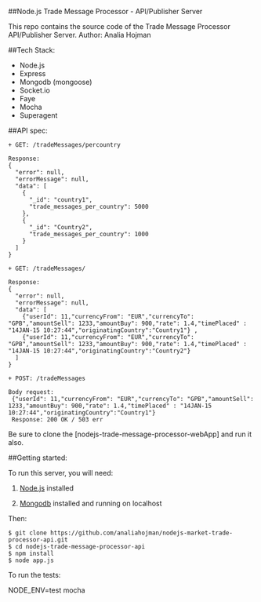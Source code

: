 ##Node.js Trade Message Processor - API/Publisher Server

This repo contains the source code of the Trade Message Processor API/Publisher Server.
Author: Analia Hojman

##Tech Stack:
+ Node.js
+ Express
+ Mongodb (mongoose)
+ Socket.io
+ Faye
+ Mocha
+ Superagent


##API spec:

```
+ GET: /tradeMessages/percountry
```
```
Response:
{
  "error": null,
  "errorMessage": null,
  "data": [
    {
      "_id": "country1",
      "trade_messages_per_country": 5000
    },
    {
      "_id": "Country2",
      "trade_messages_per_country": 1000
    }
  ]
}
```

```
+ GET: /tradeMessages/
```
```
Response:
{
  "error": null,
  "errorMessage": null,
  "data": [
    {"userId": 11,"currencyFrom": "EUR","currencyTo": "GPB","amountSell": 1233,"amountBuy": 900,"rate": 1.4,"timePlaced" : "14JAN-15 10:27:44","originatingCountry":"Country1"} ,
    {"userId": 11,"currencyFrom": "EUR","currencyTo": "GPB","amountSell": 1233,"amountBuy": 900,"rate": 1.4,"timePlaced" : "14JAN-15 10:27:44","originatingCountry":"Country2"} 
  ]
}
```

```
+ POST: /tradeMessages
```
```
Body request:
 {"userId": 11,"currencyFrom": "EUR","currencyTo": "GPB","amountSell": 1233,"amountBuy": 900,"rate": 1.4,"timePlaced" : "14JAN-15 10:27:44","originatingCountry":"Country1"} 
 Response: 200 OK / 503 err
```

Be sure to clone the [nodejs-trade-message-processor-webApp] and run it also.

##Getting started:

To run this server, you will need:

1. [Node.js](http://nodejs.org) installed

2. [Mongodb](http://www.mongodb.org) installed and running on localhost

Then:

```
$ git clone https://github.com/analiahojman/nodejs-market-trade-processor-api.git
$ cd nodejs-trade-message-processor-api
$ npm install
$ node app.js
```

To run the tests:

NODE_ENV=test mocha



